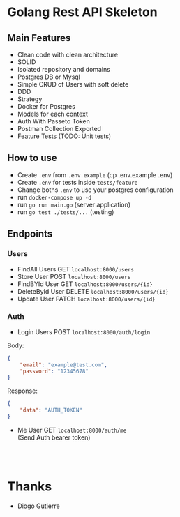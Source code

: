 # Golang Rest API Skeleton

## Main Features
- Clean code with clean architecture
- SOLID
- Isolated repository and domains
- Postgres DB or Mysql
- Simple CRUD of Users with soft delete
- DDD
- Strategy
- Docker for Postgres
- Models for each context
- Auth With Passeto Token
- Postman Collection Exported
- Feature Tests (TODO: Unit tests)

## How to use
- Create `.env` from `.env.example` (cp .env.example .env)
- Create `.env` for tests inside `tests/feature` 
- Change boths `.env` to use your postgres configuration
- run `docker-compose up -d`
- run `go run main.go` (server application)
- run `go test ./tests/...` (testing)

## Endpoints
### Users
- FindAll Users GET `localhost:8000/users`
- Store User POST `localhost:8000/users`
- FindBYId User GET `localhost:8000/users/{id}`
- DeleteById User DELETE `localhost:8000/users/{id}`
- Update User PATCH `localhost:8000/users/{id}`

### Auth
- Login Users POST `localhost:8000/auth/login`

Body:
```json
{
    "email": "example@test.com",
    "password": "12345678"
}
```

Response:
```json
{
    "data": "AUTH_TOKEN"
}
```

- Me User GET `localhost:8000/auth/me` <br/>
(Send Auth bearer token)
<br/>
<br/>

# Thanks
- Diogo Gutierre
